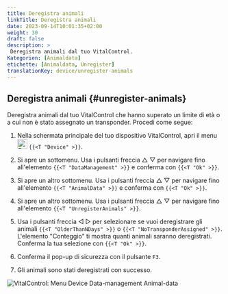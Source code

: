 ```yaml
---
title: Deregistra animali
linkTitle: Deregistra animali
date: 2023-09-14T10:01:35+02:00
weight: 30
draft: false
description: >
 Deregistra animali dal tuo VitalControl.
Kategorien: [Animaldata]
etichette: [Animaldata, Unregister]
translationKey: device/unregister-animals
---
```

## Deregistra animali {#unregister-animals}

Deregistra animali dal tuo VitalControl che hanno superato un limite di età o a cui non è stato assegnato un transponder. Procedi come segue:

1. Nella schermata principale del tuo dispositivo VitalControl, apri il menu &nbsp;<img src="/icons/device.svg" width="23" align="bottom" alt="Device" /> `{{<T "Device" >}}`.

2. Si apre un sottomenu. Usa i pulsanti freccia △ ▽ per navigare fino all'elemento `{{<T "DataManagement" >}}` e conferma con `{{<T "Ok" >}}`.

3. Si apre un altro sottomenu. Usa i pulsanti freccia △ ▽ per navigare fino all'elemento `{{<T "AnimalData" >}}` e conferma con `{{<T "Ok" >}}`. 

4. Si apre un altro sottomenu. Usa i pulsanti freccia △ ▽ per navigare fino all'elemento `{{<T "UnregisterAnimals" >}}`.

5. Usa i pulsanti freccia ◁ ▷ per selezionare se vuoi deregistrare gli animali `{{<T "OlderThanNDays" >}}` o `{{<T "NoTransponderAssigned" >}}`. L'elemento "Conteggio" ti mostra quanti animali saranno deregistrati. Conferma la tua selezione con `{{<T "Ok" >}}`.

6. Conferma il pop-up di sicurezza con il pulsante `F3`. 

7. Gli animali sono stati deregistrati con successo.

![VitalControl: Menu Device Data-management Animal-data](../images/unregister.png "Unregister")

